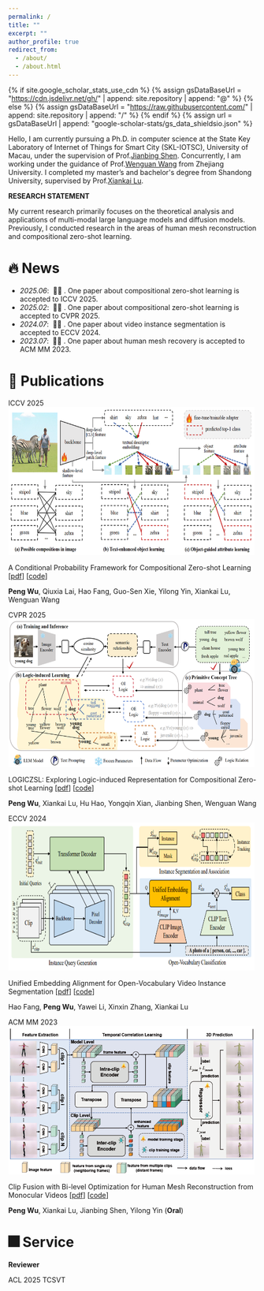 ```yaml
---
permalink: /
title: ""
excerpt: ""
author_profile: true
redirect_from: 
  - /about/
  - /about.html
---
```


{% if site.google_scholar_stats_use_cdn %}
{% assign gsDataBaseUrl = "https://cdn.jsdelivr.net/gh/" | append: site.repository | append: "@" %}
{% else %}
{% assign gsDataBaseUrl = "https://raw.githubusercontent.com/" | append: site.repository | append: "/" %}
{% endif %}
{% assign url = gsDataBaseUrl | append: "google-scholar-stats/gs_data_shieldsio.json" %}

<span class='anchor' id='about-me'></span>

Hello, I am currently pursuing a Ph.D. in computer science at the State Key Laboratory of Internet of Things for Smart City (SKL-IOTSC), University of Macau, under the supervision of Prof.[Jianbing Shen](https://scholar.google.com/citations?user=_Q3NTToAAAAJ&hl=en). Concurrently, I am working under the guidance of Prof.[Wenguan Wang](https://scholar.google.com/citations?user=CqAQQkgAAAAJ&hl=zh-CN) from Zhejiang University. I completed my master’s and bachelor's degree from Shandong University, supervised by Prof.[Xiankai Lu](https://scholar.google.com/citations?user=QS5V5b8AAAAJ&hl=zh-CN). 

**RESEARCH STATEMENT**

My current research primarily focuses on the theoretical analysis and applications of multi-modal large language models and diffusion models. Previously, I conducted research in the areas of human mesh reconstruction and compositional zero-shot learning.


# 🔥 News
- *2025.06*: &nbsp;🎉🎉 . One paper about compositional zero-shot learning is accepted to ICCV 2025.
- *2025.02*: &nbsp;🎉🎉 . One paper about compositional zero-shot learning is accepted to CVPR 2025.
- *2024.07*: &nbsp;🎉🎉 . One paper about video instance segmentation is accepted to ECCV 2024.
- *2023.07*: &nbsp;🎉🎉 . One paper about human mesh recovery is accepted to ACM MM 2023.

# 📝 Publications 

<div class='paper-box'><div class='paper-box-image'><div><div class="badge">ICCV 2025</div><img src='images/CPF.png' alt="sym" width="500" height="300"></div></div>
<div class='paper-box-text' markdown="1">

A Conditional Probability Framework for Compositional Zero-shot Learning [[pdf]()] [[code]()]

**Peng Wu**, Qiuxia Lai, Hao Fang, Guo-Sen Xie, Yilong Yin, Xiankai Lu, Wenguan Wang

</div>
</div>

<div class='paper-box'><div class='paper-box-image'><div><div class="badge">CVPR 2025</div><img src='images/LogiCZSL.png' alt="sym" width="500" height="300"></div></div>
<div class='paper-box-text' markdown="1">

LOGICZSL: Exploring Logic-induced Representation for Compositional Zero-shot Learning [[pdf]()] [[code]()]

**Peng Wu**, Xiankai Lu, Hu Hao, Yongqin Xian, Jianbing Shen, Wenguan Wang

</div>
</div>

<div class='paper-box'><div class='paper-box-image'><div><div class="badge">ECCV 2024</div><img src='images/OVFormer.png' alt="sym" width="500" height="300"></div></div>
<div class='paper-box-text' markdown="1">

Unified Embedding Alignment for Open-Vocabulary Video Instance Segmentation [[pdf](https://arxiv.org/pdf/2407.07427)] [[code](https://github.com/fanghaook/OVFormer)]

Hao Fang, **Peng Wu**, Yawei Li, Xinxin Zhang, Xiankai Lu

</div>
</div>

<div class='paper-box'><div class='paper-box-image'><div><div class="badge">ACM MM 2023</div><img src='images/BICF2.png' alt="sym" width="500" height="300"></div></div>
<div class='paper-box-text' markdown="1">

Clip Fusion with Bi-level Optimization for Human Mesh Reconstruction from Monocular Videos [[pdf](https://dl.acm.org/doi/10.1145/3581783.3611978)] [[code](https://github.com/bicf0/BiCF)]

**Peng Wu**, Xiankai Lu, Jianbing Shen, Yilong Yin (**Oral**)

</div>
</div>

# 🎆 Service
**Reviewer**

ACL 2025 
TCSVT
